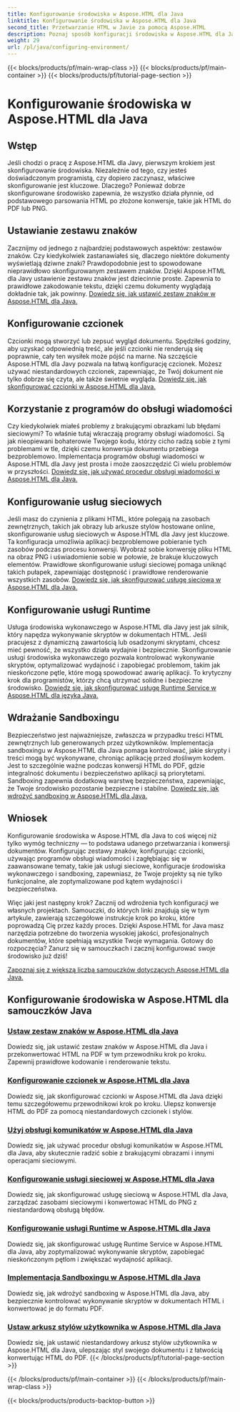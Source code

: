 ```yaml
---
title: Konfigurowanie środowiska w Aspose.HTML dla Java
linktitle: Konfigurowanie środowiska w Aspose.HTML dla Java
second_title: Przetwarzanie HTML w Javie za pomocą Aspose.HTML
description: Poznaj sposób konfiguracji środowiska w Aspose.HTML dla Java. Naucz się ustawiać zestawy znaków, konfigurować czcionki i skutecznie używać programów obsługi wiadomości.
weight: 29
url: /pl/java/configuring-environment/
---
```


{{< blocks/products/pf/main-wrap-class >}}
{{< blocks/products/pf/main-container >}}
{{< blocks/products/pf/tutorial-page-section >}}

# Konfigurowanie środowiska w Aspose.HTML dla Java

## Wstęp

Jeśli chodzi o pracę z Aspose.HTML dla Javy, pierwszym krokiem jest skonfigurowanie środowiska. Niezależnie od tego, czy jesteś doświadczonym programistą, czy dopiero zaczynasz, właściwe skonfigurowanie jest kluczowe. Dlaczego? Ponieważ dobrze skonfigurowane środowisko zapewnia, że wszystko działa płynnie, od podstawowego parsowania HTML po złożone konwersje, takie jak HTML do PDF lub PNG.

## Ustawianie zestawu znaków

Zacznijmy od jednego z najbardziej podstawowych aspektów: zestawów znaków. Czy kiedykolwiek zastanawiałeś się, dlaczego niektóre dokumenty wyświetlają dziwne znaki? Prawdopodobnie jest to spowodowane nieprawidłowo skonfigurowanym zestawem znaków. Dzięki Aspose.HTML dla Javy ustawienie zestawu znaków jest dziecinnie proste. Zapewnia to prawidłowe zakodowanie tekstu, dzięki czemu dokumenty wyglądają dokładnie tak, jak powinny.
[Dowiedz się, jak ustawić zestaw znaków w Aspose.HTML dla Java.](./set-character-set/)

## Konfigurowanie czcionek

Czcionki mogą stworzyć lub zepsuć wygląd dokumentu. Spędziłeś godziny, aby uzyskać odpowiednią treść, ale jeśli czcionki nie renderują się poprawnie, cały ten wysiłek może pójść na marne. Na szczęście Aspose.HTML dla Javy pozwala na łatwą konfigurację czcionek. Możesz używać niestandardowych czcionek, zapewniając, że Twój dokument nie tylko dobrze się czyta, ale także świetnie wygląda.
[Dowiedz się, jak skonfigurować czcionki w Aspose.HTML dla Java.](./configure-fonts/)

## Korzystanie z programów do obsługi wiadomości

Czy kiedykolwiek miałeś problemy z brakującymi obrazkami lub błędami sieciowymi? To właśnie tutaj wkraczają programy obsługi wiadomości. Są jak nieopiewani bohaterowie Twojego kodu, którzy cicho radzą sobie z tymi problemami w tle, dzięki czemu konwersja dokumentu przebiega bezproblemowo. Implementacja programów obsługi wiadomości w Aspose.HTML dla Javy jest prosta i może zaoszczędzić Ci wielu problemów w przyszłości.
[Dowiedz się, jak używać procedur obsługi wiadomości w Aspose.HTML dla Java.](./use-message-handlers/)

## Konfigurowanie usług sieciowych

Jeśli masz do czynienia z plikami HTML, które polegają na zasobach zewnętrznych, takich jak obrazy lub arkusze stylów hostowane online, skonfigurowanie usług sieciowych w Aspose.HTML dla Javy jest kluczowe. Ta konfiguracja umożliwia aplikacji bezproblemowe pobieranie tych zasobów podczas procesu konwersji. Wyobraź sobie konwersję pliku HTML na obraz PNG i uświadomienie sobie w połowie, że brakuje kluczowych elementów. Prawidłowe skonfigurowanie usługi sieciowej pomaga uniknąć takich pułapek, zapewniając dostępność i prawidłowe renderowanie wszystkich zasobów.
[Dowiedz się, jak skonfigurować usługę sieciową w Aspose.HTML dla Java.](./setup-network-service/)

## Konfigurowanie usługi Runtime

Usługa środowiska wykonawczego w Aspose.HTML dla Javy jest jak silnik, który napędza wykonywanie skryptów w dokumentach HTML. Jeśli pracujesz z dynamiczną zawartością lub osadzonymi skryptami, chcesz mieć pewność, że wszystko działa wydajnie i bezpiecznie. Skonfigurowanie usługi środowiska wykonawczego pozwala kontrolować wykonywanie skryptów, optymalizować wydajność i zapobiegać problemom, takim jak nieskończone pętle, które mogą spowodować awarię aplikacji. To krytyczny krok dla programistów, którzy chcą utrzymać solidne i bezpieczne środowisko.
[Dowiedz się, jak skonfigurować usługę Runtime Service w Aspose.HTML dla języka Java.](./configure-runtime-service/)

## Wdrażanie Sandboxingu

Bezpieczeństwo jest najważniejsze, zwłaszcza w przypadku treści HTML zewnętrznych lub generowanych przez użytkowników. Implementacja sandboxingu w Aspose.HTML dla Java pomaga kontrolować, jakie skrypty i treści mogą być wykonywane, chroniąc aplikację przed złośliwym kodem. Jest to szczególnie ważne podczas konwersji HTML do PDF, gdzie integralność dokumentu i bezpieczeństwo aplikacji są priorytetami. Sandboxing zapewnia dodatkową warstwę bezpieczeństwa, zapewniając, że Twoje środowisko pozostanie bezpieczne i stabilne.
[Dowiedz się, jak wdrożyć sandboxing w Aspose.HTML dla Java.](./implement-sandboxing/)


## Wniosek

Konfigurowanie środowiska w Aspose.HTML dla Java to coś więcej niż tylko wymóg techniczny — to podstawa udanego przetwarzania i konwersji dokumentów. Konfigurując zestawy znaków, konfigurując czcionki, używając programów obsługi wiadomości i zagłębiając się w zaawansowane tematy, takie jak usługi sieciowe, konfiguracje środowiska wykonawczego i sandboxing, zapewniasz, że Twoje projekty są nie tylko funkcjonalne, ale zoptymalizowane pod kątem wydajności i bezpieczeństwa.

Więc jaki jest następny krok? Zacznij od wdrożenia tych konfiguracji we własnych projektach. Samouczki, do których linki znajdują się w tym artykule, zawierają szczegółowe instrukcje krok po kroku, które poprowadzą Cię przez każdy proces. Dzięki Aspose.HTML for Java masz narzędzia potrzebne do tworzenia wysokiej jakości, profesjonalnych dokumentów, które spełniają wszystkie Twoje wymagania. Gotowy do rozpoczęcia? Zanurz się w samouczkach i zacznij konfigurować swoje środowisko już dziś!

[Zapoznaj się z większą liczbą samouczków dotyczących Aspose.HTML dla Java.](https://reference.aspose.com/words/net/)

## Konfigurowanie środowiska w Aspose.HTML dla samouczków Java
### [Ustaw zestaw znaków w Aspose.HTML dla Java](./set-character-set/)
Dowiedz się, jak ustawić zestaw znaków w Aspose.HTML dla Java i przekonwertować HTML na PDF w tym przewodniku krok po kroku. Zapewnij prawidłowe kodowanie i renderowanie tekstu.
### [Konfigurowanie czcionek w Aspose.HTML dla Java](./configure-fonts/)
Dowiedz się, jak skonfigurować czcionki w Aspose.HTML dla Java dzięki temu szczegółowemu przewodnikowi krok po kroku. Ulepsz konwersje HTML do PDF za pomocą niestandardowych czcionek i stylów.
### [Użyj obsługi komunikatów w Aspose.HTML dla Java](./use-message-handlers/)
Dowiedz się, jak używać procedur obsługi komunikatów w Aspose.HTML dla Java, aby skutecznie radzić sobie z brakującymi obrazami i innymi operacjami sieciowymi.
### [Konfigurowanie usługi sieciowej w Aspose.HTML dla Java](./setup-network-service/)
Dowiedz się, jak skonfigurować usługę sieciową w Aspose.HTML dla Java, zarządzać zasobami sieciowymi i konwertować HTML do PNG z niestandardową obsługą błędów.
### [Konfigurowanie usługi Runtime w Aspose.HTML dla Java](./configure-runtime-service/)
Dowiedz się, jak skonfigurować usługę Runtime Service w Aspose.HTML dla Java, aby zoptymalizować wykonywanie skryptów, zapobiegać nieskończonym pętlom i zwiększać wydajność aplikacji.
### [Implementacja Sandboxingu w Aspose.HTML dla Java](./implement-sandboxing/)
Dowiedz się, jak wdrożyć sandboxing w Aspose.HTML dla Java, aby bezpiecznie kontrolować wykonywanie skryptów w dokumentach HTML i konwertować je do formatu PDF.
### [Ustaw arkusz stylów użytkownika w Aspose.HTML dla Java](./set-user-style-sheet/)
Dowiedz się, jak ustawić niestandardowy arkusz stylów użytkownika w Aspose.HTML dla Java, ulepszając styl swojego dokumentu i z łatwością konwertując HTML do PDF.
{{< /blocks/products/pf/tutorial-page-section >}}

{{< /blocks/products/pf/main-container >}}
{{< /blocks/products/pf/main-wrap-class >}}

{{< blocks/products/products-backtop-button >}}
